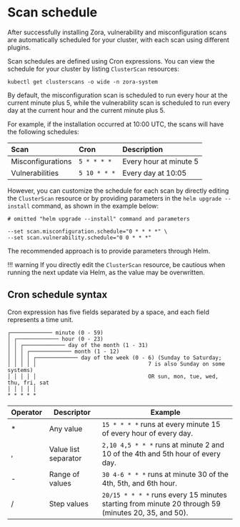 # Scan schedule

After successfully installing Zora, vulnerability and misconfiguration scans are 
automatically scheduled for your cluster, with each scan using different plugins.

Scan schedules are defined using Cron expressions. 
You can view the schedule for your cluster by listing `ClusterScan` resources:

```shell
kubectl get clusterscans -o wide -n zora-system
```

By default, the misconfiguration scan is scheduled to run every hour at the current minute plus 5, 
while the vulnerability scan is scheduled to run every day at the current hour and the current minute plus 5.

For example, if the installation occurred at 10:00 UTC, the scans will have the following schedules:

| Scan              | Cron         | Description            |
|:------------------|:-------------|:-----------------------|
| Misconfigurations | `5 * * * *`  | Every hour at minute 5 |
| Vulnerabilities   | `5 10 * * *` | Every day at 10:05     |

However, you can customize the schedule for each scan 
by directly editing the `ClusterScan` resource 
or by providing parameters in the `helm upgrade --install` command, as shown in the example below:

```shell 
# omitted "helm upgrade --install" command and parameters

--set scan.misconfiguration.schedule="0 * * * *" \
--set scan.vulnerability.schedule="0 0 * * *"
```

The recommended approach is to provide parameters through Helm.

!!! warning
    If you directly edit the `ClusterScan` resource, be cautious when running the next update via Helm, as the value may be overwritten.

## Cron schedule syntax

Cron expression has five fields separated by a space, and each field represents a time unit.

```
┌───────────── minute (0 - 59)
│ ┌───────────── hour (0 - 23)
│ │ ┌───────────── day of the month (1 - 31)
│ │ │ ┌───────────── month (1 - 12)
│ │ │ │ ┌───────────── day of the week (0 - 6) (Sunday to Saturday;
│ │ │ │ │                                   7 is also Sunday on some systems)
│ │ │ │ │                                   OR sun, mon, tue, wed, thu, fri, sat
│ │ │ │ │
* * * * *
```

| Operator | Descriptor           | Example                                                                                            |
|----------|----------------------|----------------------------------------------------------------------------------------------------|
| *        | Any value            | `15 * * * *` runs at every minute 15 of every hour of every day.                                   |
| ,        | Value list separator | `2,10 4,5 * * *` runs at minute 2 and 10 of the 4th and 5th hour of every day.                     |
| -        | Range of values      | `30 4-6 * * *` runs at minute 30 of the 4th, 5th, and 6th hour.                                    |
| /        | Step values          | `20/15 * * * *` runs every 15 minutes starting from minute 20 through 59 (minutes 20, 35, and 50). |

